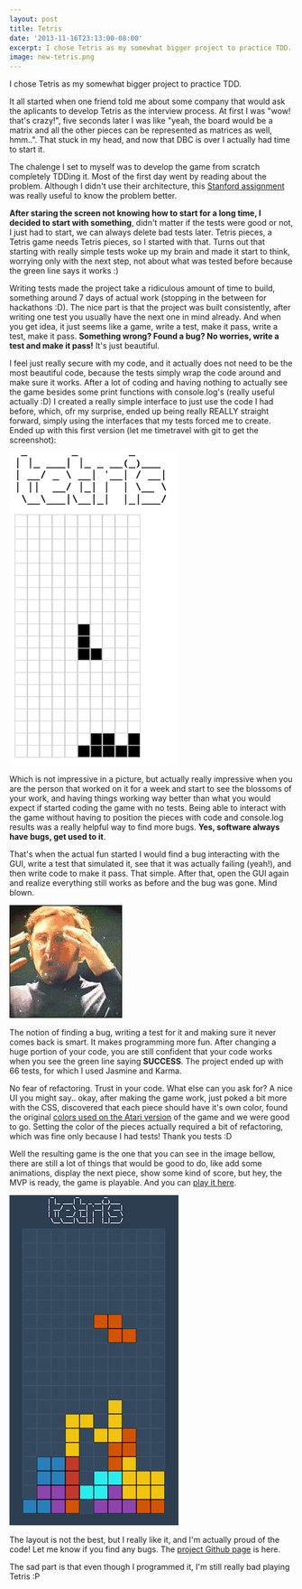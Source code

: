 ```yaml
---
layout: post
title: Tetris
date: '2013-11-16T23:13:00-08:00'
excerpt: I chose Tetris as my somewhat bigger project to practice TDD. <a href="/tetris"><img alt="Tetris GUI first version" src="/assets/images/new-tetris.png"></a>
image: new-tetris.png
---
```

I chose Tetris as my somewhat bigger project to practice TDD.

It all started when one friend told me about some company that would ask the aplicants to develop Tetris as the interview process. At first I was "wow! that's crazy!", five seconds later I was like "yeah, the board would be a matrix and all the other pieces can be represented as matrices as well, hmm..". That stuck in my head, and now that DBC is over I actually had time to start it.

The chalenge I set to myself was to develop the game from scratch completely TDDing it. Most of the first day went by reading about the problem. Although I didn't use their architecture, this <a target="_blank" href="http://cslibrary.stanford.edu/112/">Stanford assignment</a> was really useful to know the problem better.

<strong>After staring the screen not knowing how to start for a long time, I decided to start with something</strong>, didn't matter if the tests were good or not, I just had to start, we can always delete bad tests later. Tetris pieces, a Tetris game needs Tetris pieces, so I started with that. Turns out that starting with really simple tests woke up my brain and made it start to think, worrying only with the next step, not about what was tested before because the green line says it works :)

Writing tests made the project take a ridiculous amount of time to build, something around 7 days of actual work (stopping in the between for hackathons :D). The nice part is that the project was built consistently, after writing one test you usually have the next one in mind already. And when you get idea, it just seems like a game, write a test, make it pass, write a test, make it pass. <strong>Something wrong? Found a bug? No worries, write a test and make it pass!</strong> It's just beautiful.

I feel just really secure with my code, and it actually does not need to be the most beautiful code, because the tests simply wrap the code around and make sure it works. After a lot of coding and having nothing to actually see the game besides some print functions with console.log's (really useful actually :D) I created a really simple interface to just use the code I had before, which, ofr my surprise, ended up being really REALLY straight forward, simply using the interfaces that my tests forced me to create. Ended up with this first version (let me timetravel with git to get the screenshot):

![Tetris GUI first version](/assets/images/old-tetris.png)

Which is not impressive in a picture, but actually really impressive when you are the person that worked on it for a week and start to see the blossoms of your work, and having things working way better than what you would expect if started coding the game with no tests. Being able to interact with the game without having to position the pieces with code and console.log results was a really helpful way to find more bugs. <strong>Yes, software always have bugs, get used to it</strong>.

That's when the actual fun started I would find a bug interacting with the GUI, write a test that simulated it, see that it was actually failing (yeah!), and then write code to make it pass. That simple. After that, open the GUI again and realize everything still works as before and the bug was gone. Mind blown.

![Mind blown](/assets/images/mind-blown.gif)

The notion of finding a bug, writing a test for it and making sure it never comes back is smart. It makes programming more fun. After changing a huge portion of your code, you are still confident that your code works when you see the green line saying <strong>SUCCESS</strong>. The project ended up with 66 tests, for which I used Jasmine and Karma.

No fear of refactoring. Trust in your code. What else can you ask for? A nice UI you might say.. okay, after making the game work, just poked a bit more with the CSS, discovered that each piece should have it's own color, found the original <a target="_blank" href="http://en.wikipedia.org/wiki/Tetris#Colors_of_Tetriminos">colors used on the Atari version</a> of the game and we were good to go. Setting the color of the pieces actually required a bit of refactoring, which was fine only because I had tests! Thank you tests :D

Well the resulting game is the one that you can see in the image bellow, there are still a lot of things that would be good to do, like add some animations, display the next piece, show some kind of score, but hey, the MVP is ready, the game is playable. And you can <a href="/projects/tetris">play it here</a>.

![Tetris GUI final version](/assets/images/new-tetris.png)

The layout is not the best, but I really like it, and I'm actually proud of the code! Let me know if you find any bugs. The <a target="_blank" href="https://github.com/brunops/tetris">project Github page</a> is here.

The sad part is that even though I programmed it, I'm still really bad playing Tetris :P
